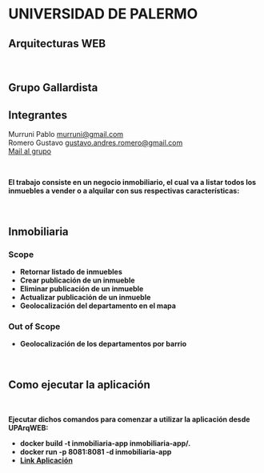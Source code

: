 <h1>UNIVERSIDAD DE PALERMO</h1>
<h2>Arquitecturas WEB</h2>
<br />
<h2>Grupo Gallardista</h2>

<h2>Integrantes</h2>
<p>
  Murruni Pablo <a href='mailto:murruni@gmail.com?Subject=UP ArqWEB TP' target='_blank'>murruni@gmail.com</a><br />
  Romero Gustavo <a href='mailto:gustavo.andres.romero@gmail.com?Subject=UP%20ArqWEB%20TP' target='_blank'>gustavo.andres.romero@gmail.com</a> <br />
  <a href='mailto:murruni@gmail.com,gustavo.andres.romero@gmail.com?Subject=UP%20ArqWEB%20TP' target='_blank'>Mail al grupo</a>
</p>
<br>
<p><b>El trabajo consiste en un negocio inmobiliario, el cual va a listar todos los inmuebles a vender o a alquilar con sus respectivas características: </p>
<br>
<p>
  <h2>Inmobiliaria</h2>
  <h3>Scope</h3>
    <ul>
        <li>Retornar listado de inmuebles</li>
        <li>Crear publicación de un inmueble</li>
        <li>Eliminar publicación de un inmueble</li>
        <li>Actualizar publicación de un inmueble</li>
        <li>Geolocalización del departamento en el mapa</li>
    </ul>
  <b>
  <b>
  <h3>Out of Scope</h3>
     <ul>
       <li>Geolocalización de los departamentos por barrio</li>
    </ul>
</p>
<br>
<h2>Como ejecutar la aplicación</h2>
<br>
<p> Ejecutar dichos comandos para comenzar a utilizar la aplicación desde UPArqWEB:</p>
<b>
    <ul>
        <li>docker build -t inmobiliaria-app inmobiliaria-app/.</li>
        <li>docker run -p 8081:8081 -d inmobiliaria-app</li>
        <li><a target='_blank' href="http://localhost:8081/">Link Aplicación</a></li>
    </ul>
